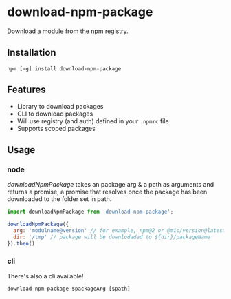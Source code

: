 # download-npm-package

Download a module from the npm registry.

## Installation

```shell
npm [-g] install download-npm-package
```

## Features

* Library to download packages
* CLI to download packages
* Will use registry (and auth) defined in your `.npmrc` file
* Supports scoped packages

## Usage

### node

*downloadNpmPackage* takes an package arg & a path as arguments and returns a promise, a promise that resolves once the package has been downloaded to the folder set in path.

```js
import downloadNpmPackage from 'download-npm-package';

downloadNpmPackage({
  arg: 'modulname@version' // for example, npm@2 or @mic/version@latest etc
  dir: '/tmp' // package will be downlodaded to ${dir}/packageName
}).then()
```

### cli

There's also a cli available!

```shell
download-npm-package $packageArg [$path]
```

